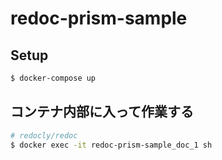 # redoc-prism-sample

## Setup
```bash
$ docker-compose up
```

## コンテナ内部に入って作業する
```bash
# redocly/redoc
$ docker exec -it redoc-prism-sample_doc_1 sh
```
